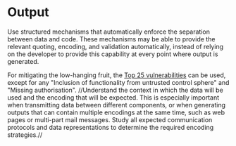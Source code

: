 # Output

Use structured mechanisms that automatically enforce the separation between data and code. These mechanisms may be able to provide the relevant quoting, encoding, and validation automatically, instead of relying on the developer to provide this capability at every point where output is generated. 

For mitigating the low-hanging fruit, the [Top 25 vulnerabilities](https://cwe.mitre.org/top25/archive/2020/2020_cwe_top25.html) can be used, except for any "Inclusion of functionality from untrusted control sphere" and "Missing authorisation". //Understand the context in which the data will be used and the encoding that will be expected. This is especially important when transmitting data between different components, or when generating outputs that can contain multiple encodings at the same time, such as web pages or multi-part mail messages. Study all expected communication protocols and data representations to determine the required encoding strategies.//

